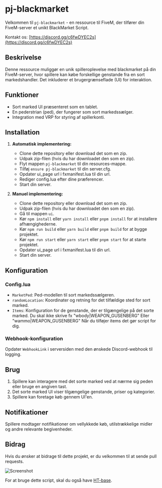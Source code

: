# pj-blackmarket

Velkommen til `pj-blackmarket` - en ressource til FiveM, der tilfører din FiveM-server et unikt BlackMarket Script.

Kontakt os: [https://discord.gg/c6fwDYEC2s](https://discord.gg/c6fwDYEC2s)

## Beskrivelse

Denne ressource muliggør en unik spilleroplevelse med blackmarket på din FiveM-server, hvor spillere kan købe forskellige genstande fra en sort markedshandler. Det inkluderer et brugergrænseflade (UI) for interaktion.

## Funktioner

- Sort marked UI præsenteret som en tablet.
- En pederstrian (ped), der fungerer som sort markedssælger.
- Integration med VRP for styring af spillerkonti.

## Installation

1. **Automatisk implementering:**
    - Clone dette repository eller download det som en zip.
    - Udpak zip-filen (hvis du har downloadet den som en zip).
    - Flyt mappen `pj-blackmarket` til din resources-mappe.
    - Tilføj `ensure pj-blackmarket` til din server.cfg.
    - Opdater ui_page url i fxmanifest.lua til din url.
    - Rediger config.lua efter dine præferencer.
    - Start din server.

2. **Manuel implementering:**
    - Clone dette repository eller download det som en zip.
    - Udpak zip-filen (hvis du har downloadet den som en zip).
    - Gå til mappen `ui`.
    - Kør `npm install` eller `yarn install` eller `pnpm install` for at installere afhængighederne.
    - Kør `npm run build` eller `yarn build` eller `pnpm build` for at bygge projektet.
    - Kør `npm run start` eller `yarn start` eller `pnpm start` for at starte projektet.
    - Opdater ui_page url i fxmanifest.lua til din url.
    - Start din server.

## Konfiguration

### Config.lua

- `MarketPed`: Ped-modellen til sort markedssælgeren.
- `randomLocation`: Koordinater og retning for det tilfældige sted for sort marked.
- `Items`: Konfiguration for de genstande, der er tilgængelige på det sorte marked. Du skal ikke skrive fx "wbody|WEAPON_GUSENBERG" Eller "wammo|WEAPON_GUSENBERG" Når du tilføjer items det gør script for dig.

### Webhook-konfiguration

Opdater `WebhookLink` i serversiden med den ønskede Discord-webhook til logging.

## Brug

1. Spillere kan interagere med det sorte marked ved at nærme sig peden eller bruge en angiven tast.
2. Det sorte marked UI viser tilgængelige genstande, priser og kategorier.
3. Spillere kan foretage køb gennem UI'en.

## Notifikationer

Spillere modtager notifikationer om vellykkede køb, utilstrækkelige midler og andre relevante begivenheder.

## Bidrag

Hvis du ønsker at bidrage til dette projekt, er du velkommen til at sende pull requests.

![Screenshot](screenshot.png)

For at bruge dette script, skal du også have [HT-base](https://github.com/Just-Taco/HT-Base).